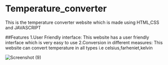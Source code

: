 # Temperature_converter
This is the temperature converter website which is made using HTML,CSS and JAVASCRIPT

##Features
1.User Friendly interface: This website has a user friendly interface which is very easy to use
2.Conversion in different measures: This website can convert temperature in all types i.e celsius,farheniet,kelvin

![Screenshot (9)](https://github.com/Prem3232/Temperature_converter/assets/138702669/29fd4d23-89d5-42e4-91c7-64fa4c7aaf01)


